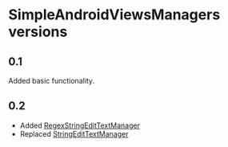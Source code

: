 # SimpleAndroidViewsManagers versions

## 0.1

Added basic functionality.

## 0.2

* Added [RegexStringEditTextManager](src/main/kotlin/com/github/insanusmokrassar/SimpleAndroidViewsManagers/EditText/string/RegexStringEditTextManager.kt)
* Replaced [StringEditTextManager](src/main/kotlin/com/github/insanusmokrassar/SimpleAndroidViewsManagers/EditText/string/StringEditTextManager.kt)
